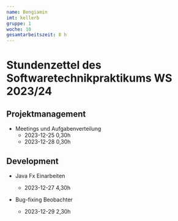 ```yaml
---
name: Bengiamin
imt: kellerb
gruppe: 1
woche: 10
gesamtarbeitszeit: 8 h
---
```


# Stundenzettel des Softwaretechnikpraktikums WS 2023/24


## Projektmanagement
- Meetings und Aufgabenverteilung
  - 2023-12-25 0,30h
  - 2023-12-28 0,30h
  

## Development

- Java Fx Einarbeiten
  - 2023-12-27 4,30h

- Bug-fixing Beobachter
  - 2023-12-29 2,30h






